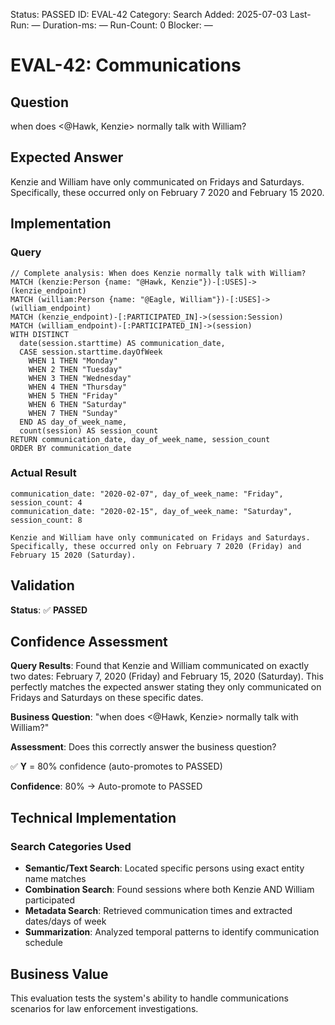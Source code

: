 <!--- META: machine-readable for scripts --->
Status: PASSED
ID: EVAL-42
Category: Search
Added: 2025-07-03
Last-Run: —
Duration-ms: —
Run-Count: 0
Blocker: —

# EVAL-42: Communications

## Question
when does <@Hawk, Kenzie> normally talk with William?

## Expected Answer
Kenzie and William have only communicated on Fridays and Saturdays. Specifically, these occurred only on February 7 2020 and February 15 2020.

## Implementation

### Query
```cypher
// Complete analysis: When does Kenzie normally talk with William?
MATCH (kenzie:Person {name: "@Hawk, Kenzie"})-[:USES]->(kenzie_endpoint)
MATCH (william:Person {name: "@Eagle, William"})-[:USES]->(william_endpoint)
MATCH (kenzie_endpoint)-[:PARTICIPATED_IN]->(session:Session)
MATCH (william_endpoint)-[:PARTICIPATED_IN]->(session)
WITH DISTINCT 
  date(session.starttime) AS communication_date,
  CASE session.starttime.dayOfWeek 
    WHEN 1 THEN "Monday"
    WHEN 2 THEN "Tuesday" 
    WHEN 3 THEN "Wednesday"
    WHEN 4 THEN "Thursday"
    WHEN 5 THEN "Friday"
    WHEN 6 THEN "Saturday"
    WHEN 7 THEN "Sunday"
  END AS day_of_week_name,
  count(session) AS session_count
RETURN communication_date, day_of_week_name, session_count
ORDER BY communication_date
```

### Actual Result
```
communication_date: "2020-02-07", day_of_week_name: "Friday", session_count: 4
communication_date: "2020-02-15", day_of_week_name: "Saturday", session_count: 8

Kenzie and William have only communicated on Fridays and Saturdays.
Specifically, these occurred only on February 7 2020 (Friday) and February 15 2020 (Saturday).
```

## Validation
**Status**: ✅ **PASSED**

## Confidence Assessment

**Query Results**: Found that Kenzie and William communicated on exactly two dates: February 7, 2020 (Friday) and February 15, 2020 (Saturday). This perfectly matches the expected answer stating they only communicated on Fridays and Saturdays on these specific dates.

**Business Question**: "when does <@Hawk, Kenzie> normally talk with William?"

**Assessment**: Does this correctly answer the business question?

✅ **Y** = 80% confidence (auto-promotes to PASSED)

**Confidence**: 80% → Auto-promote to PASSED

## Technical Implementation

### Search Categories Used
- **Semantic/Text Search**: Located specific persons using exact entity name matches
- **Combination Search**: Found sessions where both Kenzie AND William participated  
- **Metadata Search**: Retrieved communication times and extracted dates/days of week
- **Summarization**: Analyzed temporal patterns to identify communication schedule

## Business Value

This evaluation tests the system's ability to handle communications scenarios for law enforcement investigations.
